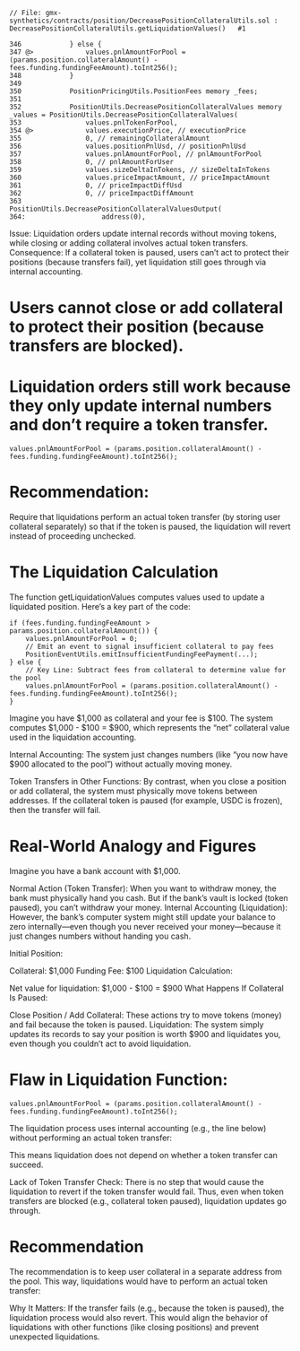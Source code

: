 
```solidity 
// File: gmx-synthetics/contracts/position/DecreasePositionCollateralUtils.sol : DecreasePositionCollateralUtils.getLiquidationValues()   #1

346            } else {
347 @>             values.pnlAmountForPool = (params.position.collateralAmount() - fees.funding.fundingFeeAmount).toInt256();
348            }
349    
350            PositionPricingUtils.PositionFees memory _fees;
351    
352            PositionUtils.DecreasePositionCollateralValues memory _values = PositionUtils.DecreasePositionCollateralValues(
353                values.pnlTokenForPool,
354 @>             values.executionPrice, // executionPrice
355                0, // remainingCollateralAmount
356                values.positionPnlUsd, // positionPnlUsd
357                values.pnlAmountForPool, // pnlAmountForPool
358                0, // pnlAmountForUser
359                values.sizeDeltaInTokens, // sizeDeltaInTokens
360                values.priceImpactAmount, // priceImpactAmount
361                0, // priceImpactDiffUsd
362                0, // priceImpactDiffAmount
363                PositionUtils.DecreasePositionCollateralValuesOutput(
364:                   address(0),
```


Issue: Liquidation orders update internal records without moving tokens, while closing or adding collateral involves actual token transfers.
Consequence: If a collateral token is paused, users can’t act to protect their positions (because transfers fail), yet liquidation still goes through via internal accounting.

# Users cannot close or add collateral to protect their position (because transfers are blocked).
# Liquidation orders still work because they only update internal numbers and don’t require a token transfer.

```solidity
values.pnlAmountForPool = (params.position.collateralAmount() - fees.funding.fundingFeeAmount).toInt256();
```

# Recommendation:
Require that liquidations perform an actual token transfer (by storing user collateral separately) so that if the token is paused, the liquidation will revert instead of proceeding unchecked.


# The Liquidation Calculation

The function getLiquidationValues computes values used to update a liquidated position. Here’s a key part of the code:

```solidity
if (fees.funding.fundingFeeAmount > params.position.collateralAmount()) {
    values.pnlAmountForPool = 0;
    // Emit an event to signal insufficient collateral to pay fees
    PositionEventUtils.emitInsufficientFundingFeePayment(...);
} else {
    // Key Line: Subtract fees from collateral to determine value for the pool
    values.pnlAmountForPool = (params.position.collateralAmount() - fees.funding.fundingFeeAmount).toInt256();
}
```

Imagine you have $1,000 as collateral and your fee is $100. The system computes $1,000 - $100 = $900, which represents the “net” collateral value used in the liquidation accounting.

Internal Accounting:
The system just changes numbers (like “you now have $900 allocated to the pool”) without actually moving money.

Token Transfers in Other Functions:
By contrast, when you close a position or add collateral, the system must physically move tokens between addresses. If the collateral token is paused (for example, USDC is frozen), then the transfer will fail.

#  Real‑World Analogy and Figures

Imagine you have a bank account with $1,000.

Normal Action (Token Transfer):
When you want to withdraw money, the bank must physically hand you cash. But if the bank’s vault is locked (token paused), you can’t withdraw your money.
Internal Accounting (Liquidation):
However, the bank’s computer system might still update your balance to zero internally—even though you never received your money—because it just changes numbers without handing you cash.

Initial Position:

Collateral: $1,000
Funding Fee: $100
Liquidation Calculation:

Net value for liquidation: $1,000 - $100 = $900
What Happens If Collateral Is Paused:

Close Position / Add Collateral:
These actions try to move tokens (money) and fail because the token is paused.
Liquidation:
The system simply updates its records to say your position is worth $900 and liquidates you, even though you couldn’t act to avoid liquidation.

# Flaw in Liquidation Function:
```solidity 
values.pnlAmountForPool = (params.position.collateralAmount() - fees.funding.fundingFeeAmount).toInt256();
```
The liquidation process uses internal accounting (e.g., the line below) without performing an actual token transfer:

This means liquidation does not depend on whether a token transfer can succeed.

Lack of Token Transfer Check:
There is no step that would cause the liquidation to revert if the token transfer would fail. Thus, even when token transfers are blocked (e.g., collateral token paused), liquidation updates go through.

# Recommendation

The recommendation is to keep user collateral in a separate address from the pool. This way, liquidations would have to perform an actual token transfer:

Why It Matters:
If the transfer fails (e.g., because the token is paused), the liquidation process would also revert. This would align the behavior of liquidations with other functions (like closing positions) and prevent unexpected liquidations.





